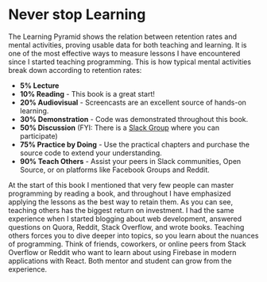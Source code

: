 # Never stop Learning

The Learning Pyramid shows the relation between retention rates and mental activities, proving usable data for both teaching and learning. It is one of the most effective ways to measure lessons I have encountered since I started teaching programming. This is how typical mental activities break down according to retention rates:

* **5% Lecture**
* **10% Reading** - This book is a great start!
* **20% Audiovisual** - Screencasts are an excellent source of hands-on learning.
* **30% Demonstration** - Code was demonstrated throughout this book.
* **50% Discussion** (FYI: There is a [Slack Group](https://slack-the-road-to-learn-react.wieruch.com/) where you can participate)
* **75% Practice by Doing** - Use the practical chapters and purchase the source code to extend your understanding.
* **90% Teach Others** - Assist your peers in Slack communities, Open Source, or on platforms like Facebook Groups and Reddit.

At the start of this book I mentioned that very few people can master programming by reading a book, and throughout I have emphasized applying the lessons as the best way to retain them. As you can see, teaching others has the biggest return on investment. I had the same experience when I started blogging about web development, answered questions on Quora, Reddit, Stack Overflow, and wrote books. Teaching others forces you to dive deeper into topics, so you learn about the nuances of programming. Think of friends, coworkers, or online peers from Stack Overflow or Reddit who want to learn about using Firebase in modern applications with React. Both mentor and student can grow from the experience.